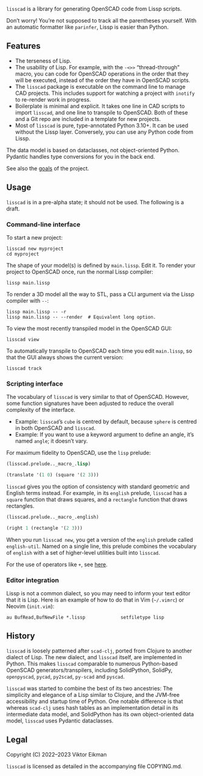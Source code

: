 `lisscad` is a library for generating OpenSCAD code from Lissp scripts.

Don’t worry! You’re not supposed to track all the parentheses yourself. With an
automatic formatter like `parinfer`, Lissp is easier than Python.

## Features

* The terseness of Lisp.
* The usability of Lisp. For example, with the `-<>>` “thread-through” macro,
  you can code for OpenSCAD operations in the order that they will be executed,
  instead of the order they have in OpenSCAD scripts.
* The `lisscad` package is executable on the command line to manage CAD
  projects. This includes support for watching a project with `inotify` to
  re-render work in progress.
* Boilerplate is minimal and explicit. It takes one line in CAD scripts to
  import `lisscad`, and one line to transpile to OpenSCAD. Both of these and a
  Git repo are included in a template for new projects.
* Most of `lisscad` is pure, type-annotated Python 3.10+. It can be used
  without the Lissp layer. Conversely, you can use any Python code from Lissp.

The data model is based on dataclasses, not object-oriented Python. Pydantic
handles type conversions for you in the back end.

See also the [goals](doc/goal.md) of the project.

## Usage

`lisscad` is in a pre-alpha state; it should not be used. The following is a
draft.

### Command-line interface

To start a new project:

```shell
lisscad new myproject
cd myproject
```

The shape of your model(s) is defined by `main.lissp`. Edit it. To render your
project to OpenSCAD once, run the normal Lissp compiler:

```shell
lissp main.lissp
```

To render a 3D model all the way to STL, pass a CLI argument via the Lissp
compiler with `--`:

```shell
lissp main.lissp -- -r
lissp main.lissp -- --render  # Equivalent long option.
```

To view the most recently transpiled model in the OpenSCAD GUI:

```shell
lisscad view
```

To automatically transpile to OpenSCAD each time you edit `main.lissp`, so that
the GUI always shows the current version:

```shell
lisscad track
```

### Scripting interface

The vocabulary of `lisscad` is very similar to that of OpenSCAD.
However, some function signatures have been adjusted to reduce the overall
complexity of the interface.

* Example: `lisscad`’s `cube` is centred by default, because `sphere` is
  centred in both OpenSCAD and `lisscad`.
* Example: If you want to use a keyword argument to define an angle, it’s named
  `angle`; it doesn’t vary.

For maximum fidelity to OpenSCAD, use the `lisp` prelude:

```lisp
(lisscad.prelude.._macro_.lisp)

(translate '(1 0) (square '(2 3)))
```

`lisscad` gives you the option of consistency with standard geometric and
English terms instead. For example, in its `english` prelude, `lisscad` has a
`square` function that draws squares, and a `rectangle` function that draws
rectangles.

```lisp
(lisscad.prelude.._macro_.english)

(right 1 (rectangle '(2 3)))
```

When you run `lisscad new`, you get a version of the `english` prelude called
`english-util`. Named on a single line, this prelude combines the vocabulary of
`english` with a set of higher-level utilities built into `lisscad`.

For the use of operators like `+`, see [here](doc/op.md).

### Editor integration

Lissp is not a common dialect, so you may need to inform your text editor that
it is Lisp. Here is an example of how to do that in Vim (`~/.vimrc`) or Neovim
(`init.vim`):

    au BufRead,BufNewFile *.lissp             setfiletype lisp

## History

`lisscad` is loosely patterned after `scad-clj`, ported from Clojure to another
dialect of Lisp. The new dialect, and `lisscad` itself, are implemented in
Python. This makes `lisscad` comparable to numerous Python-based OpenSCAD
generators/transpilers, including SolidPython, SolidPy, `openpyscad`,
`pycad`, `py2scad`, `py-scad` and `pyscad`.

`lisscad` was started to combine the best of its two ancestries: The simplicity
and elegance of a Lisp similar to Clojure, and the JVM-free accessibility and
startup time of Python. One notable difference is that whereas `scad-clj` uses
hash tables as an implementation detail in its intermediate data model, and
SolidPython has its own object-oriented data model, `lisscad` uses Pydantic
dataclasses.

## Legal

Copyright (C) 2022–2023 Viktor Eikman

`lisscad` is licensed as detailed in the accompanying file COPYING.md.
